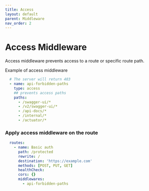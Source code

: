 ```yaml
---
title: Access
layout: default
parent: Middleware
nav_order: 2
---
```



# Access Middleware

Access middleware prevents access to a route or specific route path.

Example of access middleware

```yaml
  # The server will return 403
  - name: api-forbidden-paths
    type: access
    ## prevents access paths
    paths:
      - /swagger-ui/*
      - /v2/swagger-ui/*
      - /api-docs/*
      - /internal/*
      - /actuator/*
```
### Apply access middleware on the route

```yaml
  routes:
    - name: Basic auth
      path: /protected
      rewrite: /
      destination: 'https://example.com'
      methods: [POST, PUT, GET]
      healthCheck:
      cors: {}
      middlewares:
        - api-forbidden-paths
```